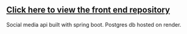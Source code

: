 ## [Click here to view the front end repository ](https://github.com/AoDonovanDev/rev-p1-frontend)

Social media api built with spring boot.  Postgres db hosted on render. 